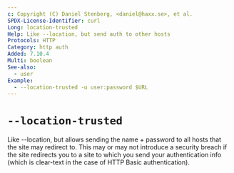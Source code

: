 ```yaml
---
c: Copyright (C) Daniel Stenberg, <daniel@haxx.se>, et al.
SPDX-License-Identifier: curl
Long: location-trusted
Help: Like --location, but send auth to other hosts
Protocols: HTTP
Category: http auth
Added: 7.10.4
Multi: boolean
See-also:
  - user
Example:
  - --location-trusted -u user:password $URL
---
```


# `--location-trusted`

Like --location, but allows sending the name + password to all hosts that the
site may redirect to. This may or may not introduce a security breach if the
site redirects you to a site to which you send your authentication info (which
is clear-text in the case of HTTP Basic authentication).
